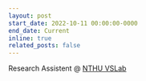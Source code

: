 ```yaml
---
layout: post
start_date: 2022-10-11 00:00:00-0000
end_date: Current
inline: true
related_posts: false
---
```


Research Assistent @ [NTHU VSLab](https://aliensunmin.github.io/lab/info.html)
